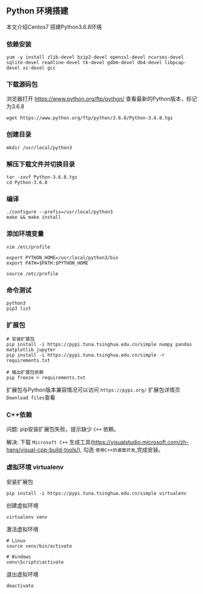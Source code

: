## Python 环境搭建
本文介绍Centos7 搭建Python3.6.8环境

### 依赖安装
```shell
yum -y install zlib-devel bzip2-devel openssl-devel ncurses-devel sqlite-devel readline-devel tk-devel gdbm-devel db4-devel libpcap-devel xz-devel gcc
```

### 下载源码包
浏览器打开 https://www.python.org/ftp/python/ 查看最新的Python版本，标记为3.6.8

```shell
wget https://www.python.org/ftp/python/3.6.8/Python-3.6.8.tgz
```

### 创建目录

```shell
mkdir /usr/local/python3
```

### 解压下载文件并切换目录

```shell
tar -zxvf Python-3.6.8.tgz
cd Python-3.6.8
```

### 编译

```shell
./configure --prefix=/usr/local/python3
make && make install
```

### 添加环境变量

```shell
vim /etc/profile

export PYTHON_HOME=/usr/local/python3/bin
export PATH=$PATH:$PYTHON_HOME

source /etc/profile
```

### 命令测试

```shell
python3
pip3 list
```

### 扩展包

```shell
# 安装扩展包
pip install -i https://pypi.tuna.tsinghua.edu.cn/simple numpy pandas matplotlib jupyter
pip install -i https://pypi.tuna.tsinghua.edu.cn/simple -r requirements.txt

# 输出扩展包依赖
pip freeze > requirements.txt
```
扩展包与Python版本兼容情况可以访问 `https://pypi.org/` 扩展包详情页 `Download files`查看

### C++依赖
问题: pip安装扩展包失败，提示缺少 `C++` 依赖。

解决: 下载 `Microsoft C++` 生成工具(https://visualstudio.microsoft.com/zh-hans/visual-cpp-build-tools/), 勾选 `使用C++的桌面开发`,完成安装。

### 虚拟环境 virtualenv

安装扩展包
```shell
pip install -i https://pypi.tuna.tsinghua.edu.cn/simple virtualenv
```

创建虚拟环境
```shell
virtualenv venv
```

激活虚拟环境
```shell
# Linux
source venv/bin/activate

# Windows
venv\Scripts\activate
```

退出虚拟环境
```shell
deactivate
```